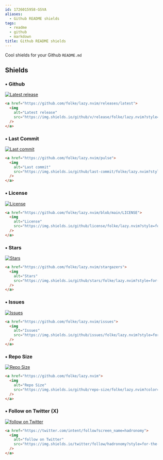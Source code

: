 ```yaml
---
id: 1726015958-GSVA
aliases:
  - Github README shields
tags:
  - readme
  - github
  - markdown
title: Github README shields
---
```


Cool shields for your Github `README.md`

## Shields

### &bull; Github

<a href="https://github.com/folke/lazy.nvim/releases/latest">
  <img alt="Latest release" src="https://img.shields.io/github/v/release/folke/lazy.nvim?style=for-the-badge&logo=starship&color=C9CBFF&logoColor=D9E0EE&labelColor=302D41&include_prerelease&sort=semver" />
</a>

```html
<a href="https://github.com/folke/lazy.nvim/releases/latest">
  <img
    alt="Latest release"
    src="https://img.shields.io/github/v/release/folke/lazy.nvim?style=for-the-badge&logo=starship&color=C9CBFF&logoColor=D9E0EE&labelColor=302D41&include_prerelease&sort=semver"
  />
</a>
```

### &bull; Last Commit

<a href="https://github.com/folke/lazy.nvim/pulse">
  <img alt="Last commit" src="https://img.shields.io/github/last-commit/folke/lazy.nvim?style=for-the-badge&logo=starship&color=8bd5ca&logoColor=D9E0EE&labelColor=302D41"/>
</a>

```html
<a href="https://github.com/folke/lazy.nvim/pulse">
  <img
    alt="Last commit"
    src="https://img.shields.io/github/last-commit/folke/lazy.nvim?style=for-the-badge&logo=starship&color=8bd5ca&logoColor=D9E0EE&labelColor=302D41"
  />
</a>
```

### &bull; License

<a href="https://github.com/folke/lazy.nvim/blob/main/LICENSE">
  <img alt="License" src="https://img.shields.io/github/license/folke/lazy.nvim?style=for-the-badge&logo=starship&color=ee999f&logoColor=D9E0EE&labelColor=302D41" />
</a>

```html
<a href="https://github.com/folke/lazy.nvim/blob/main/LICENSE">
  <img
    alt="License"
    src="https://img.shields.io/github/license/folke/lazy.nvim?style=for-the-badge&logo=starship&color=ee999f&logoColor=D9E0EE&labelColor=302D41"
  />
</a>
```

### &bull; Stars

<a href="https://github.com/folke/lazy.nvim/stargazers">
  <img alt="Stars" src="https://img.shields.io/github/stars/folke/lazy.nvim?style=for-the-badge&logo=starship&color=c69ff5&logoColor=D9E0EE&labelColor=302D41" />
</a>

```html
<a href="https://github.com/folke/lazy.nvim/stargazers">
  <img
    alt="Stars"
    src="https://img.shields.io/github/stars/folke/lazy.nvim?style=for-the-badge&logo=starship&color=c69ff5&logoColor=D9E0EE&labelColor=302D41"
  />
</a>
```

### &bull; Issues

<a href="https://github.com/folke/lazy.nvim/issues">
  <img alt="Issues" src="https://img.shields.io/github/issues/folke/lazy.nvim?style=for-the-badge&logo=bilibili&color=F5E0DC&logoColor=D9E0EE&labelColor=302D41" />
</a>

```html
<a href="https://github.com/folke/lazy.nvim/issues">
  <img
    alt="Issues"
    src="https://img.shields.io/github/issues/folke/lazy.nvim?style=for-the-badge&logo=bilibili&color=F5E0DC&logoColor=D9E0EE&labelColor=302D41"
  />
</a>
```

### &bull; Repo Size

<a href="https://github.com/folke/lazy.nvim">
      <img alt="Repo Size" src="https://img.shields.io/github/repo-size/folke/lazy.nvim?color=%23DDB6F2&label=SIZE&logo=codesandbox&style=for-the-badge&logoColor=D9E0EE&labelColor=302D41" />
</a>

```html
<a href="https://github.com/folke/lazy.nvim">
  <img
    alt="Repo Size"
    src="https://img.shields.io/github/repo-size/folke/lazy.nvim?color=%23DDB6F2&label=SIZE&logo=codesandbox&style=for-the-badge&logoColor=D9E0EE&labelColor=302D41"
  />
</a>
```

### &bull; Follow on Twitter (X)

<a href="https://twitter.com/intent/follow?screen_name=hadronomy">
  <img
    alt="follow on Twitter"
    src="https://img.shields.io/twitter/follow/hadronomy?style=for-the-badge&logo=x&color=8aadf3&logoColor=D9E0EE&labelColor=302D41"
  />
</a>

```html
<a href="https://twitter.com/intent/follow?screen_name=hadronomy">
  <img
    alt="follow on Twitter"
    src="https://img.shields.io/twitter/follow/hadronomy?style=for-the-badge&logo=x&color=8aadf3&logoColor=D9E0EE&labelColor=302D41"
  />
</a>
```
